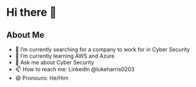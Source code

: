 # Hi there 👋

<!--
**lukeharris0203/lukeharris0203** is a ✨ _special_ ✨ repository because its `README.md` (this file) appears on your GitHub profile.

Here are some ideas to get you started:
-->
## About Me
- 🔭 I’m currently searching for a company to work for in Cyber Security
- 🌱 I’m currently learning AWS and Azure
- 💬 Ask me about Cyber Security
- 📫 How to reach me: LinkedIn @lukeharris0203
- 😄 Pronouns: He/Him
